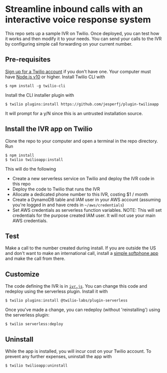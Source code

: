 # Streamline inbound calls with an interactive voice response system

This repo sets up a sample IVR on Twilio. Once deployed, you can test how it works and then modify it to your needs. You can send your calls to the IVR by configuring simple call forwarding on your current number.

## Pre-requisites

[Sign up for a Twilio account](https://www.twilio.com/try-twilio) if you don't have one. Your computer must have [Node.js v10](https://nodejs.org/en/download/) or higher. Install Twilio CLI with

    $ npm install -g twilio-cli

Install the CLI installer plugin with

    $ twilio plugins:install https://github.com/jesperfj/plugin-twilioapp

It will prompt for a y/N since this is an untrusted installation source.

## Install the IVR app on Twilio

Clone the repo to your computer and open a terminal in the repo directory. Run

    $ npm install
    $ twilio twilioapp:install

This will do the following

* Create a new serverless service on Twilio and deploy the IVR code in this repo
* Deploy the code to Twilio that runs the IVR
* Allocate a dedicated phone number to this IVR, costing $1 / month
* Create a DynamoDB table and IAM user in your AWS account (assuming you're logged in and have creds in `~/aws/credentials`)
* Set AWS credentials as serverless function variables. NOTE: This will set credentials for the purpose created IAM user. It will not use your main AWS credentials.

## Test

Make a call to the number created during install. If you are outside the US and don't want to make an international call, install a [simple softphone app](https://github.com/jesperfj/twilio-voip-phone) and make the call from there.

## Customize

The code defining the IVR is in [`ivr.js`](functions/ivr.js). You can change this code and redeploy using the serverless plugin. Install it with

    $ twilio plugins:install @twilio-labs/plugin-serverless

Once you've made a change, you can redeploy (without 'reinstalling') using the serverless plugin:

    $ twilio serverless:deploy

## Uninstall

While the app is installed, you will incur cost on your Twilio account. To prevent any further expenses, uninstall the app with

    $ twilio twilioapp:uninstall

